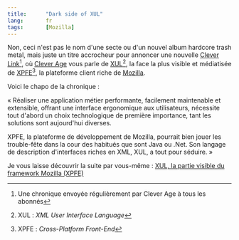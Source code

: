 ```yaml
---
title:      "Dark side of XUL"
lang:       fr
tags:       [Mozilla]
---
```


Non, ceci n'est pas le nom d'une secte ou d'un nouvel album hardcore trash metal, mais juste un titre accrocheur pour annoncer une nouvelle [Clever Link](http://www.clever-age.com/veille/clever-link/15.html)[^c1], où [Clever Age](http://www.clever-age.com/) vous parle de [XUL](http://www.mozilla.org/projects/xul/)[^c2], la face la plus visible et médiatisée de [XPFE](http://www.mozilla.org/xpfe/)[^c3], la plateforme client riche de [Mozilla](http://www.mozilla.org/).


[^c1]: Une chronique envoyée régulièrement par Clever Age à tous les abonnés

[^c2]: XUL : *XML User Interface Language*

[^c3]: XPFE : *Cross-Platform Front-End*

Voici le chapo de la chronique :

« Réaliser une application métier performante, facilement maintenable et extensible, offrant une interface ergonomique aux utilisateurs, nécessite tout d'abord un choix technologique de première importance, tant les solutions sont aujourd'hui diverses.

XPFE, la plateforme de développement de Mozilla, pourrait bien jouer les trouble-fête dans la cour des habitués que sont Java ou .Net. Son langage de description d'interfaces riches en XML, XUL, a tout pour séduire. »

Je vous laisse découvrir la suite par vous-même : [XUL, la partie visible du framework Mozilla (XPFE)](http://www.clever-age.com/veille/clever-link/xul-partie-visible-du-framework-mozilla-xpfe_323.html)
